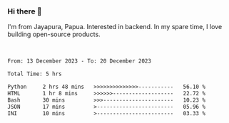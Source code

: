 ### Hi there 👋

I'm from Jayapura, Papua. Interested in backend. In my spare time, I love building open-source products.

<br>

 
 <!--START_SECTION:waka-->

```txt
From: 13 December 2023 - To: 20 December 2023

Total Time: 5 hrs

Python     2 hrs 48 mins   >>>>>>>>>>>>>>-----------   56.10 %
HTML       1 hr 8 mins     >>>>>>-------------------   22.72 %
Bash       30 mins         >>>----------------------   10.23 %
JSON       17 mins         >------------------------   05.96 %
INI        10 mins         >------------------------   03.33 %
```

<!--END_SECTION:waka-->
